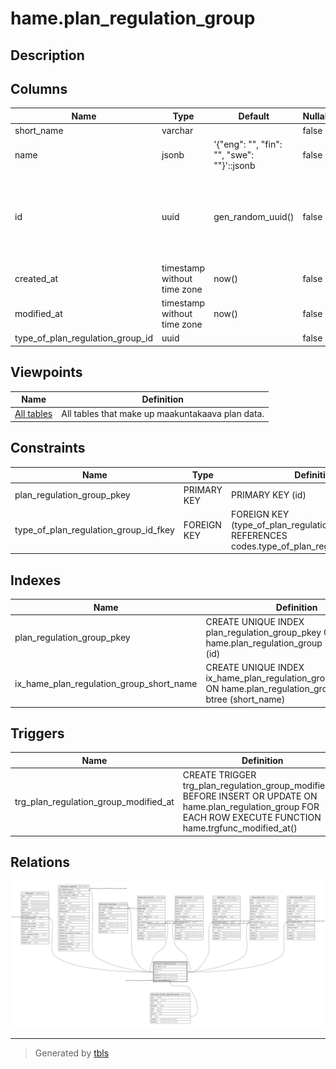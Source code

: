 # hame.plan_regulation_group

## Description

## Columns

| Name | Type | Default | Nullable | Children | Parents | Comment |
| ---- | ---- | ------- | -------- | -------- | ------- | ------- |
| short_name | varchar |  | false |  |  |  |
| name | jsonb | '{"eng": "", "fin": "", "swe": ""}'::jsonb | false |  |  |  |
| id | uuid | gen_random_uuid() | false | [hame.plan](hame.plan.md) [hame.plan_regulation](hame.plan_regulation.md) [hame.plan_proposition](hame.plan_proposition.md) [hame.land_use_area](hame.land_use_area.md) [hame.land_use_point](hame.land_use_point.md) [hame.line](hame.line.md) [hame.other_area](hame.other_area.md) [hame.other_point](hame.other_point.md) |  |  |
| created_at | timestamp without time zone | now() | false |  |  |  |
| modified_at | timestamp without time zone | now() | false |  |  |  |
| type_of_plan_regulation_group_id | uuid |  | false |  | [codes.type_of_plan_regulation_group](codes.type_of_plan_regulation_group.md) |  |

## Viewpoints

| Name | Definition |
| ---- | ---------- |
| [All tables](viewpoint-0.md) | All tables that make up maakuntakaava plan data. |

## Constraints

| Name | Type | Definition |
| ---- | ---- | ---------- |
| plan_regulation_group_pkey | PRIMARY KEY | PRIMARY KEY (id) |
| type_of_plan_regulation_group_id_fkey | FOREIGN KEY | FOREIGN KEY (type_of_plan_regulation_group_id) REFERENCES codes.type_of_plan_regulation_group(id) |

## Indexes

| Name | Definition |
| ---- | ---------- |
| plan_regulation_group_pkey | CREATE UNIQUE INDEX plan_regulation_group_pkey ON hame.plan_regulation_group USING btree (id) |
| ix_hame_plan_regulation_group_short_name | CREATE UNIQUE INDEX ix_hame_plan_regulation_group_short_name ON hame.plan_regulation_group USING btree (short_name) |

## Triggers

| Name | Definition |
| ---- | ---------- |
| trg_plan_regulation_group_modified_at | CREATE TRIGGER trg_plan_regulation_group_modified_at BEFORE INSERT OR UPDATE ON hame.plan_regulation_group FOR EACH ROW EXECUTE FUNCTION hame.trgfunc_modified_at() |

## Relations

![er](hame.plan_regulation_group.svg)

---

> Generated by [tbls](https://github.com/k1LoW/tbls)
